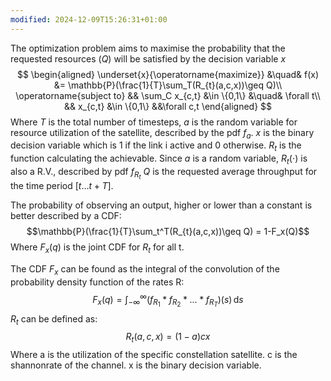 ```yaml
---
modified: 2024-12-09T15:26:31+01:00
---
```

The optimization problem aims to maximise the probability that the requested resources ($Q$) will be satisfied by the decision variable $x$
$$
\begin{aligned}
	\underset{x}{\operatorname{maximize}} &\quad& f(x) &= \mathbb{P}(\frac{1}{T}\sum_T(R_{t}(a,c,x))\geq Q)\\
	\operatorname{subject to} && \sum_C x_{c,t} &\in \{0,1\} &\quad& \forall t\\
	&& x_{c,t} &\in \{0,1\} &&\forall c,t
\end{aligned}
$$
Where $T$ is the total number of timesteps, $a$ is the random variable for resource utilization of the satellite, described by the pdf $f_a$. 
$x$ is the binary decision variable which is 1 if the link i active and 0 otherwise. 
$R_t$ is the function calculating the achievable. 
Since $a$ is a random variable, $R_t( \cdot )$ is also a R.V., described by pdf $f_{R_t}$ 
$Q$ is the requested average throughput for the time period $[t\dots t+T]$. 

The probability of observing an output, higher or lower than a constant is better described by a CDF: 
$$\mathbb{P}(\frac{1}{T}\sum_t^T(R_{t}(a,c,x))\geq Q) = 1-F_x(Q)$$
Where $F_x(q)$ is the joint CDF for $R_t$ for all t.  


The CDF $F_x$ can be found as the integral of the convolution of the probability density function of the rates R: 
$$F_x(q) = \int_{-\infty}^{\infty}(f_{R_1} * f_{R_2}*...*f_{R_T})(s)\, \mathrm{d}s$$
 $R_t$ can be defined as: 
 $$R_t(a,c,x)=(1-a) c x$$
Where a is the utilization of the specific constellation satellite. c is the shannonrate of the channel. x is the binary decision variable. 

